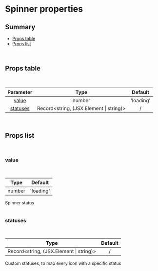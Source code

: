 # Spinner properties

## Summary

- [Props table](#props-table)
- [Props list](#props-list)

<br>

## Props table

<br>

<!-- prettier-ignore -->
| <div style='text-align:center;margin:auto;'>Parameter</div> | <div style='text-align:center;margin:auto;'>Type</div> | <div style='text-align:center;margin:auto;'>Default</div> |
| ----------------------------------------------------------- | --------------------------------------------------------- | ------------------------------------------------------------- |
| <div style='text-align:center;margin:auto;'>[value](#value)</div> | <div style='text-align:center;margin:auto;'>number</div> | <div style='text-align:center;margin:auto;'>'loading'</div> |
| <div style='text-align:center;margin:auto;'>[statuses](#statuses)</div> | <div style='text-align:center;margin:auto;'>Record<string, (JSX.Element &#124; string)></div> | <div style='text-align:center;margin:auto;'>/</div> |

<br>

## Props list

<br>

### value

<br>

<!-- prettier-ignore -->
| <div style='text-align:center;margin:auto;'>Type</div> | <div style='text-align:center;margin:auto;'>Default</div> |
| ---------------------------------------------------------- | --------------------------------------------------------- |
| <div style='text-align:center;margin:auto;'>number</div> | <div style='text-align:center;margin:auto;'>'loading'</div> |

Spinner status<br><br>

### statuses

<br>

<!-- prettier-ignore -->
| <div style='text-align:center;margin:auto;'>Type</div> | <div style='text-align:center;margin:auto;'>Default</div> |
| ---------------------------------------------------------- | --------------------------------------------------------- |
| <div style='text-align:center;margin:auto;'>Record<string, (JSX.Element &#124; string)></div> | <div style='text-align:center;margin:auto;'>/</div> |

Custom statuses, to map every icon with a specific status<br><br>
